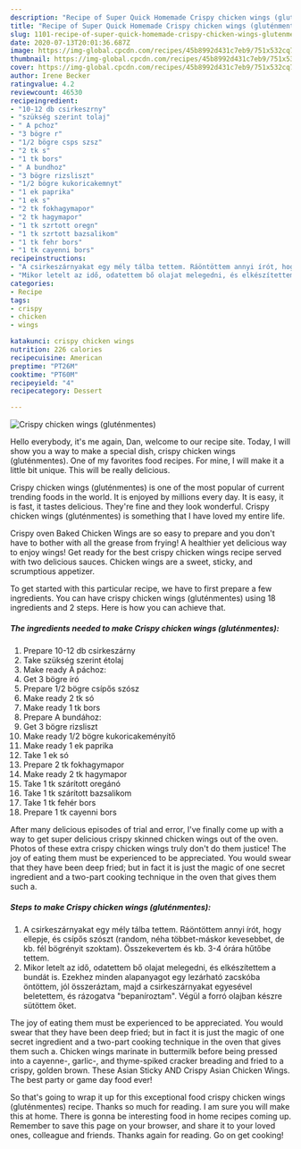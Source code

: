 ```yaml
---
description: "Recipe of Super Quick Homemade Crispy chicken wings (gluténmentes)"
title: "Recipe of Super Quick Homemade Crispy chicken wings (gluténmentes)"
slug: 1101-recipe-of-super-quick-homemade-crispy-chicken-wings-glutenmentes
date: 2020-07-13T20:01:36.687Z
image: https://img-global.cpcdn.com/recipes/45b8992d431c7eb9/751x532cq70/crispy-chicken-wings-glutenmentes-recept-foto.jpg
thumbnail: https://img-global.cpcdn.com/recipes/45b8992d431c7eb9/751x532cq70/crispy-chicken-wings-glutenmentes-recept-foto.jpg
cover: https://img-global.cpcdn.com/recipes/45b8992d431c7eb9/751x532cq70/crispy-chicken-wings-glutenmentes-recept-foto.jpg
author: Irene Becker
ratingvalue: 4.2
reviewcount: 46530
recipeingredient:
- "10-12 db csirkeszrny"
- "szükség szerint tolaj"
- " A pchoz"
- "3 bögre r"
- "1/2 bögre csps szsz"
- "2 tk s"
- "1 tk bors"
- " A bundhoz"
- "3 bögre rizsliszt"
- "1/2 bögre kukoricakemnyt"
- "1 ek paprika"
- "1 ek s"
- "2 tk fokhagymapor"
- "2 tk hagymapor"
- "1 tk szrtott oregn"
- "1 tk szrtott bazsalikom"
- "1 tk fehr bors"
- "1 tk cayenni bors"
recipeinstructions:
- "A csirkeszárnyakat egy mély tálba tettem. Ráöntöttem annyi írót, hogy ellepje, és csípős szószt (random, néha többet-máskor kevesebbet, de kb. fél bögrényit szoktam). Összekevertem és kb. 3-4 órára hűtőbe tettem."
- "Mikor letelt az idő, odatettem bő olajat melegedni, és elkészítettem a bundát is. Ezekhez minden alapanyagot egy lezárható zacskóba öntöttem, jól összeráztam, majd a csirkeszárnyakat egyesével beletettem, és rázogatva &#34;bepaníroztam&#34;. Végül a forró olajban készre sütöttem őket."
categories:
- Recipe
tags:
- crispy
- chicken
- wings

katakunci: crispy chicken wings 
nutrition: 226 calories
recipecuisine: American
preptime: "PT26M"
cooktime: "PT60M"
recipeyield: "4"
recipecategory: Dessert

---
```



![Crispy chicken wings (gluténmentes)](https://img-global.cpcdn.com/recipes/45b8992d431c7eb9/751x532cq70/crispy-chicken-wings-glutenmentes-recept-foto.jpg)

Hello everybody, it's me again, Dan, welcome to our recipe site. Today, I will show you a way to make a special dish, crispy chicken wings (gluténmentes). One of my favorites food recipes. For mine, I will make it a little bit unique. This will be really delicious.

Crispy chicken wings (gluténmentes) is one of the most popular of current trending foods in the world. It is enjoyed by millions every day. It is easy, it is fast, it tastes delicious. They're fine and they look wonderful. Crispy chicken wings (gluténmentes) is something that I have loved my entire life.

Crispy oven Baked Chicken Wings are so easy to prepare and you don&#39;t have to bother with all the grease from frying! A healthier yet delicious way to enjoy wings! Get ready for the best crispy chicken wings recipe served with two delicious sauces. Chicken wings are a sweet, sticky, and scrumptious appetizer.


To get started with this particular recipe, we have to first prepare a few ingredients. You can have crispy chicken wings (gluténmentes) using 18 ingredients and 2 steps. Here is how you can achieve that.

<!--inarticleads1-->

##### The ingredients needed to make Crispy chicken wings (gluténmentes):

1. Prepare 10-12 db csirkeszárny
1. Take szükség szerint étolaj
1. Make ready  A páchoz:
1. Get 3 bögre író
1. Prepare 1/2 bögre csípős szósz
1. Make ready 2 tk só
1. Make ready 1 tk bors
1. Prepare  A bundához:
1. Get 3 bögre rizsliszt
1. Make ready 1/2 bögre kukoricakeményítő
1. Make ready 1 ek paprika
1. Take 1 ek só
1. Prepare 2 tk fokhagymapor
1. Make ready 2 tk hagymapor
1. Take 1 tk szárított oregánó
1. Take 1 tk szárított bazsalikom
1. Take 1 tk fehér bors
1. Prepare 1 tk cayenni bors


After many delicious episodes of trial and error, I&#39;ve finally come up with a way to get super delicious crispy skinned chicken wings out of the oven. Photos of these extra crispy chicken wings truly don&#39;t do them justice! The joy of eating them must be experienced to be appreciated. You would swear that they have been deep fried; but in fact it is just the magic of one secret ingredient and a two-part cooking technique in the oven that gives them such a. 

<!--inarticleads2-->

##### Steps to make Crispy chicken wings (gluténmentes):

1. A csirkeszárnyakat egy mély tálba tettem. Ráöntöttem annyi írót, hogy ellepje, és csípős szószt (random, néha többet-máskor kevesebbet, de kb. fél bögrényit szoktam). Összekevertem és kb. 3-4 órára hűtőbe tettem.
1. Mikor letelt az idő, odatettem bő olajat melegedni, és elkészítettem a bundát is. Ezekhez minden alapanyagot egy lezárható zacskóba öntöttem, jól összeráztam, majd a csirkeszárnyakat egyesével beletettem, és rázogatva &#34;bepaníroztam&#34;. Végül a forró olajban készre sütöttem őket.


The joy of eating them must be experienced to be appreciated. You would swear that they have been deep fried; but in fact it is just the magic of one secret ingredient and a two-part cooking technique in the oven that gives them such a. Chicken wings marinate in buttermilk before being pressed into a cayenne-, garlic-, and thyme-spiked cracker breading and fried to a crispy, golden brown. These Asian Sticky AND Crispy Asian Chicken Wings. The best party or game day food ever! 

So that's going to wrap it up for this exceptional food crispy chicken wings (gluténmentes) recipe. Thanks so much for reading. I am sure you will make this at home. There is gonna be interesting food in home recipes coming up. Remember to save this page on your browser, and share it to your loved ones, colleague and friends. Thanks again for reading. Go on get cooking!
